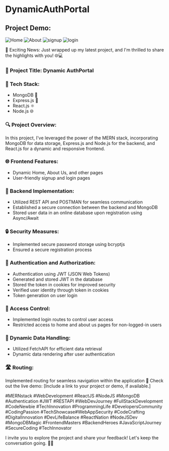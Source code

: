 # DynamicAuthPortal 

## Project Demo:


![Home](https://github.com/usmaan0786/MERN-Stack-Project-01/assets/72275107/cda1e07e-fc90-45ef-9ab6-90940b547db2)
![About](https://github.com/usmaan0786/MERN-Stack-Project-01/assets/72275107/23b64e4f-6bb3-4b30-94b4-b1563f0c2342)
![signup](https://github.com/usmaan0786/MERN-Stack-Project-01/assets/72275107/2e9f1388-7bfb-4f9b-a856-6f7e9c2ba058)
![login](https://github.com/usmaan0786/MERN-Stack-Project-01/assets/72275107/e746ddcd-9d3d-472a-86b3-9fb072f6e148)


🚀 Exciting News: Just wrapped up my latest project, and I'm thrilled to share the highlights with you! 🌐💻

### 🔗 Project Title: Dynamic AuthPortal

### 📌 Tech Stack:

- MongoDB 🍃
- Express.js 🚂
- React.js ⚛️
- Node.js 🌐
### 🔍 Project Overview:
In this project, I've leveraged the power of the MERN stack, incorporating MongoDB for data storage, Express.js and Node.js for the backend, and React.js for a dynamic and responsive frontend.

### 🌐 Frontend Features:

- Dynamic Home, About Us, and other pages
- User-friendly signup and login pages

### 🔧 Backend Implementation:

- Utilized REST API and POSTMAN for seamless communication
- Established a secure connection between the backend and MongoDB
- Stored user data in an online database upon registration using Async/Await

### 🔒 Security Measures:

- Implemented secure password storage using bcryptjs
- Ensured a secure registration process
### 🔑 Authentication and Authorization:

- Authentication using JWT (JSON Web Tokens)
- Generated and stored JWT in the database
- Stored the token in cookies for improved security
- Verified user identity through token in cookies
- Token generation on user login
### 🚫 Access Control:

- Implemented login routes to control user access
- Restricted access to home and about us pages for non-logged-in users
### 🔄 Dynamic Data Handling:

- Utilized FetchAPI for efficient data retrieval
- Dynamic data rendering after user authentication
### 🛣️ Routing:

Implemented routing for seamless navigation within the application
🔗 Check out the live demo:
[Include a link to your project or demo, if available.]


#MERNstack #WebDevelopment #ReactJS #NodeJS #MongoDB #Authentication #JWT #RESTAPI
#WebDevJourney #FullStackDevelopment #CodeNewbie #TechInnovation #ProgrammingLife #DevelopersCommunity #CodingPassion #TechShowcase#WebAppSecurity #CodeCrafting #DigitalInnovation #DevLifeBalance #ReactNation
#NodeJSDev #MongoDBMagic #FrontendMasters #BackendHeroes #JavaScriptJourney #SecureCoding #TechInnovator

I invite you to explore the project and share your feedback! Let's keep the conversation going. 🚀🚀
